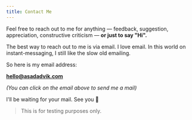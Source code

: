 ```yaml
---
title: Contact Me
---
```

Feel free to reach out to me for anything — feedback, suggestion, appreciation, constructive criticism — **or just to say "Hi".**

The best way to reach out to me is via email. I love email. In this world on instant-messaging, I still like the slow old emailing. 

So here is my email address:

**hello@asadadvik.com**

*(You can click on the email above to send me a mail)*

I'll be waiting for your mail. See you 👋

> This is for testing purposes only.
>
>